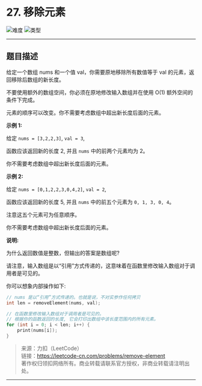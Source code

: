 # 27. 移除元素

![难度](https://img.shields.io/badge/难度-简单-5cb85c.svg?logo=leetcode&style=flat)  ![类型](https://img.shields.io/badge/类型-数组-violet.svg?style=flat)

---

## 题目描述

给定一个数组 nums 和一个值 val，你需要原地移除所有数值等于 val 的元素，返回移除后数组的新长度。

不要使用额外的数组空间，你必须在原地修改输入数组并在使用 O(1) 额外空间的条件下完成。

元素的顺序可以改变。你不需要考虑数组中超出新长度后面的元素。

**示例 1:**

给定 `nums = [3,2,2,3]`, `val = 3`,

函数应该返回新的长度 2, 并且 `nums` 中的前两个元素均为 2。

你不需要考虑数组中超出新长度后面的元素。

**示例 2:**

给定 `nums = [0,1,2,2,3,0,4,2]`, `val = 2`,

函数应该返回新的长度 5, 并且 `nums` 中的前五个元素为 `0, 1, 3, 0, 4`。

注意这五个元素可为任意顺序。

你不需要考虑数组中超出新长度后面的元素。

**说明:**

为什么返回数值是整数，但输出的答案是数组呢?

请注意，输入数组是以“引用”方式传递的，这意味着在函数里修改输入数组对于调用者是可见的。

你可以想象内部操作如下:

```c
// nums 是以“引用”方式传递的。也就是说，不对实参作任何拷贝
int len = removeElement(nums, val);

// 在函数里修改输入数组对于调用者是可见的。
// 根据你的函数返回的长度, 它会打印出数组中该长度范围内的所有元素。
for (int i = 0; i < len; i++) {
    print(nums[i]);
}
```

> 来源：力扣（LeetCode）  
> 链接：https://leetcode-cn.com/problems/remove-element  
> 著作权归领扣网络所有。商业转载请联系官方授权，非商业转载请注明出处。  

---
